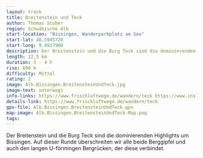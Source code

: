 ```yaml
---
layout: track
title: Breitenstein und Teck
author: Thomas Stober
region: Schwäbische Alb
start-location: "Bissingen, Wanderparkplatz am See"
start-lat: 48.5945720
start-long: 9.4917900
description: Der Breitenstein und die Burg Teck sind die dominierenden Highlights um Bissingen. Auf dieser Runde überschreiten wir alle beide Berggipfel und auch den langen U-förmingen Bergrücken, der diese verbindet.
length: 12,5 km
duration: 3 - 4 h
rise: 600 m
difficulty: Mittel
rating: 2
image: Alb.Bissingen.BreitensteinUndTeck.jpg
image-text: unterwegs
info-links: https://www.frischluftwege.de/wandern/teck https://www.inslichtruecken.de
details-link: https://www.frischluftwege.de/wandern/teck 
gpx-file: Alb.Bissingen.BreitensteinUndTeck.gpx
map-image: Alb.Bissingen.BreitensteinUndTeck-Map.png
tags: 
---
```




Der Breitenstein und die Burg Teck sind die dominierenden Highlights um Bissingen. Auf dieser Runde überschreiten wir alle beide Berggipfel und auch den langen U-förmingen Bergrücken, der diese verbindet.




